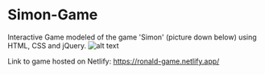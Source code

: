 # Simon-Game
 Interactive Game modeled of the game 'Simon' (picture down below) using HTML, CSS and jQuery. 
 ![alt text](https://www.memozor.com/templates/memoire/images/articles/zoom/simon_official_vintage_mb_box_and_game.jpg)
 
Link to game hosted on Netlify:
https://ronald-game.netlify.app/
